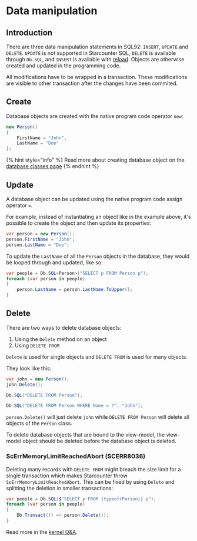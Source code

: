 # Data manipulation

## Introduction

There are three data manipulation statements in SQL92: `INSERT`, `UPDATE` and `DELETE`. `UPDATE` is not supported in Starcounter SQL, `DELETE` is available through `Db.SQL`, and `INSERT` is available with [reload](../working-with-starcounter/stardump-cli.md#reload-database). Objects are otherwise created and updated in the programming code.

All modifications have to be wrapped in a transaction. These modifications are visible to other transaction after the changes have been commited.

## Create

Database objects are created with the native program code operator `new`:

```csharp
new Person()
{
    FirstName = "John",
    LastName = "Doe"
};
```

{% hint style="info" %}
Read more about creating database object on the [database classes page](database-classes.md#create-database-objects)
{% endhint %}

## Update

A database object can be updated using the native program code assign operator `=`.

For example, instead of instantiating an object like in the example above, it's possible to create the object and then update its properties:

```csharp
var person = new Person();
person.FirstName = "John";
person.LastName = "Doe";
```

To update the `LastName` of all the `Person` objects in the database, they would be looped through and updated, like so:

```csharp
var people = Db.SQL<Person>("SELECT p FROM Person p");
foreach (var person in people)
{
    person.LastName = person.LastName.ToUpper();
}
```

## Delete

There are two ways to delete database objects:

1. Using the `Delete` method on an object
2. Using `DELETE FROM`

`Delete` is used for single objects and `DELETE FROM` is used for many objects.

They look like this:

```csharp
var john = new Person();
john.Delete();

Db.SQL("DELETE FROM Person");

Db.SQL("DELETE FROM Person WHERE Name = ?", "John");
```

`person.Delete()` will just delete `john` while `DELETE FROM Person` will delete all objects of the `Person` class.

To delete database objects that are bound to the view-model, the view-model object should be deleted before the database object is deleted.

### ScErrMemoryLimitReachedAbort \(SCERR8036\)

Deleting many records with `DELETE FROM` might breach the size limit for a single transaction which  makes Starcounter throw `ScErrMemoryLimitReachedAbort`. This can be fixed by using `Delete` and splitting the deletion in smaller transactions: 

```csharp
var people = Db.SQL($"SELECT p FROM {typeof(Person)} p");
foreach (var person in people)
{
    Db.Transact(() => person.Delete());
}
```

Read more in the [kernel Q&A](../working-with-starcounter/kernel-q-and-a.md).

